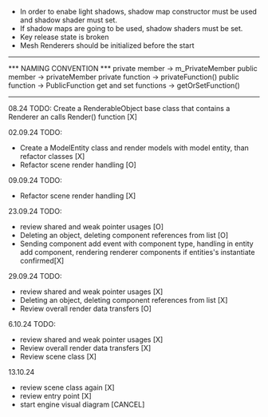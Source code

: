 - In order to enabe light shadows, shadow map constructor must be used and shadow shader must set.
- If shadow maps are going to be used, shadow shaders must be set.
- Key release state is broken
- Mesh Renderers should be initialized before the start

*******************************************
*** NAMING CONVENTION ***
private member -> m_PrivateMember
public member -> privateMember
private function -> privateFunction()
public function -> PublicFunction
get and set functions -> getOrSetFunction()
*******************************************

08.24
TODO: Create a RenderableObject base class that contains a Renderer an calls Render() function [X]

02.09.24
TODO: 
- Create a ModelEntity class and render models with model entity, than refactor classes [X]
- Refactor scene render handling  [O]

09.09.24
TODO:
- Refactor scene render handling  [X]
 
23.09.24
TODO:
- review shared and weak pointer usages [O]
- Deleting an object, deleting component references from list [O]
- Sending component add event with component type, handling in entity add component, rendering renderer components if entities's instantiate confirmed[X]

29.09.24
TODO:
- review shared and weak pointer usages [X]
- Deleting an object, deleting component references from list [X]
- Review overall render data transfers [O]

6.10.24
TODO:
- review shared and weak pointer usages [X]
- Review overall render data transfers [X]
- Review scene class [X]

13.10.24
- review scene class again [X]
- review entry point [X]
- start engine visual diagram [CANCEL]